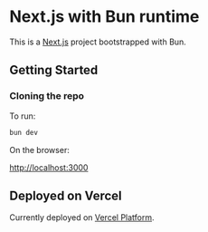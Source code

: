 # Next.js with Bun runtime

This is a [Next.js](https://nextjs.org/) project bootstrapped with Bun.

## Getting Started

### Cloning the repo

To run:

```bash
bun dev
```

On the browser:

[http://localhost:3000](http://localhost:3000)


## Deployed on Vercel

Currently deployed on [Vercel Platform](https://bun-nextjs.vercel.app/).

